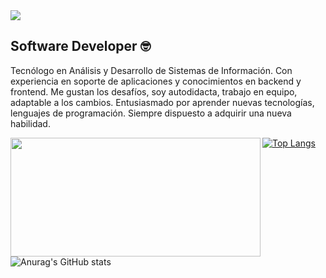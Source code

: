 <img align="center" src="https://media.giphy.com/media/XzUQTy8Ia9ajYvQN1H/giphy.gif" class="responsive">

## Software Developer 🤓

Tecnólogo en Análisis y Desarrollo de Sistemas de Información.
Con experiencia en soporte de aplicaciones y conocimientos en backend y frontend.
Me gustan los desafíos, soy autodidacta, trabajo en equipo, adaptable a
los cambios. Entusiasmado por aprender nuevas tecnologías, lenguajes de programación.
Siempre dispuesto a adquirir una nueva habilidad.

<img align="left" src="https://github.com/yosefBP/yosefBP/blob/master/lenguajes.png" height="190" width="400" class="responsive">

[![Top Langs](https://github-readme-stats.vercel.app/api/top-langs/?username=yosefBP&layout=compact&&langs_count=8)](https://github.com/yosefBP/github-readme-stats)

![Anurag's GitHub stats](https://github-readme-stats.vercel.app/api?username=yosefBP&show_icons=true&theme=radical&custom_title=GitHubStats&&hide=stars,prs,issues,contribs)
